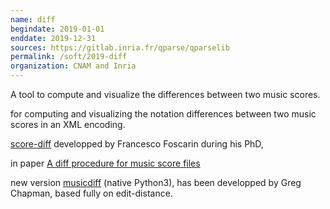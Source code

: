 ```yaml
---
name: diff
begindate: 2019-01-01
enddate: 2019-12-31
sources: https://gitlab.inria.fr/qparse/qparselib
permalink: /soft/2019-diff
organization: CNAM and Inria
---
```


A tool to compute and visualize the differences between two music scores.

for computing and visualizing the notation differences between two music scores in an XML encoding.


[score-diff](https://github.com/fosfrancesco/music-score-diff)
developped by Francesco Foscarin during his PhD, 

in paper [A diff procedure for music score files](https://florent-jacquemard.github.io/publication/2019-11-01-A-diff-procedure-for-music-score-files)


new version 
[musicdiff](https://github.com/gregchapman-dev/musicdiff) (native Python3),
has been developped by Greg Chapman, 
based fully on edit-distance.
